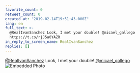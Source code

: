 ```yaml
---
favorite_count: 0
retweet_count: 0
created_at: "2019-02-14T19:51:43.000Z"
lang: en
full_text: >-
  @RealIvanSanchez Look, I met your double! @micael_gallego
  https://t.co/rjJ5a0YAZR
in_reply_to_screen_name: RealIvanSanchez
replies: []
---
```


[@RealIvanSanchez](https://twitter.com/RealIvanSanchez) Look, I met your double!
[@micael_gallego](https://twitter.com/micael_gallego)
![Embedded Photo](https://twitter-media-coderbyheart.s3.eu-north-1.amazonaws.com/1096134912816627713-DzZA43wX4AUfRKb.jpg)

